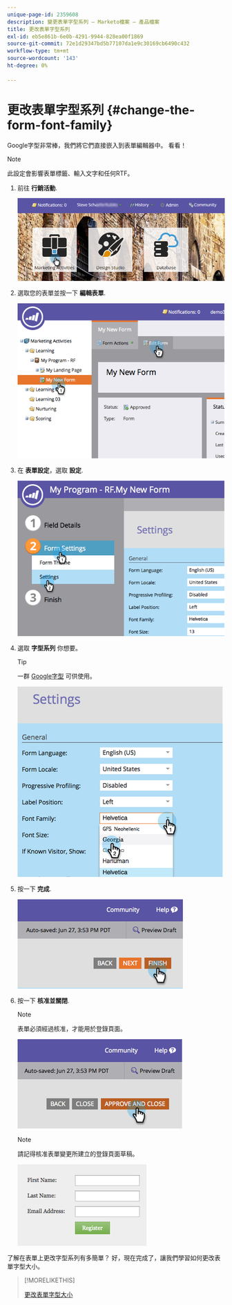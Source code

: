 ```yaml
---
unique-page-id: 2359608
description: 變更表單字型系列 — Marketo檔案 — 產品檔案
title: 更改表單字型系列
exl-id: eb5e861b-6e0b-4291-9944-828ea00f1869
source-git-commit: 72e1d29347bd5b77107da1e9c30169cb6490c432
workflow-type: tm+mt
source-wordcount: '143'
ht-degree: 0%

---
```


# 更改表單字型系列 {#change-the-form-font-family}

Google字型非常棒，我們將它們直接嵌入到表單編輯器中。 看看！

>[!NOTE]
>
>此設定會影響表單標籤、輸入文字和任何RTF。

1. 前往 **行銷活動**.

   ![](assets/login-marketing-activities.png)

1. 選取您的表單並按一下 **編輯表單**.

   ![](assets/image2014-9-15-15-3a47-3a27.png)

1. 在 **表單設定**，選取 **設定**.

   ![](assets/image2014-9-15-15-3a47-3a56.png)

1. 選取 **字型系列** 你想要。

   >[!TIP]
   >
   >一群 [Google字型](https://www.google.com/fonts) 可供使用。

   ![](assets/image2014-9-15-16-3a0-3a8.png)

1. 按一下 **完成**.

   ![](assets/image2014-9-15-16-3a0-3a15.png)

1. 按一下 **核准並關閉**.

   >[!NOTE]
   >
   >表單必須經過核准，才能用於登錄頁面。

   ![](assets/image2014-9-15-16-3a1-3a28.png)

   >[!NOTE]
   >
   >請記得核准表單變更所建立的登錄頁面草稿。

   ![](assets/image2014-9-15-16-3a2-3a1.png)

了解在表單上更改字型系列有多簡單？ 好，現在完成了，讓我們學習如何更改表單字型大小。

>[!MORELIKETHIS]
>
>[更改表單字型大小](/help/marketo/product-docs/demand-generation/forms/form-design/change-the-form-font-size.md)
